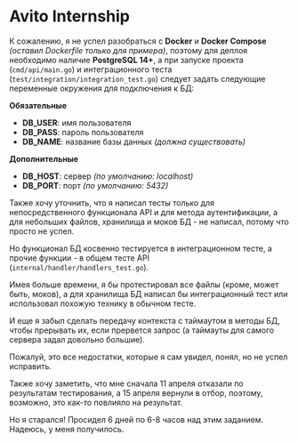 # Avito Internship

К сожалению, я не успел разобраться с **Docker** и **Docker Compose** *(оставил Dockerfile только для примера)*, поэтому для деплоя необходимо наличие **PostgreSQL 14+**, а при запуске проекта (`cmd/api/main.go`) и интеграционного теста (`test/integration/integration_test.go`) следует задать следующие переменные окружения для подключения к БД:

**Обязательные**

- **DB_USER**: имя пользователя
- **DB_PASS**: пароль пользователя
- **DB_NAME**: название базы данных *(должна существовать)*

**Дополнительные**

- **DB_HOST**: сервер *(по умолчанию: localhost)*
- **DB_PORT**: порт *(по умолчанию: 5432)*

Также хочу уточнить, что я написал тесты только для непосредственного функционала API и для метода аутентификации, а для небольших файлов, хранилища и моков БД - не написал, потому что просто не успел.

Но функционал БД косвенно тестируется в интеграционном тесте, а прочие функции - в общем тесте API (`internal/handler/handlers_test.go`).

Имея больше времени, я бы протестировал все файлы (кроме, может быть, моков), а для хранилища БД написал бы интеграционный тест или использовал похожую технику в обычном тесте.

И еще я забыл сделать передачу контекста с таймаутом в методы БД, чтобы прерывать их, если прервется запрос (а таймауты для самого сервера задал довольно большие).

Пожалуй, это все недостатки, которые я сам увидел, понял, но не успел исправить.

Также хочу заметить, что мне сначала 11 апреля отказали по результатам тестирования, а 15 апреля вернули в отбор, поэтому, возможно, это как-то повлияло на результат.

Но я старался! Просидел 6 дней по 6-8 часов над этим заданием. Надеюсь, у меня получилось.